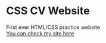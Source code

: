 # CSS CV Website
First ever HTML/CSS practice website<br>
<a href="https://coolbylaki.github.io/CSS-CVSite-Practice/">You can check my site here</a>
